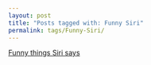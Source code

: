 ```yaml
---
layout: post
title: "Posts tagged with: Funny Siri"
permalink: tags/Funny-Siri/
---
```

[Funny things Siri says](/2011/10/funny-things-siri-says)
